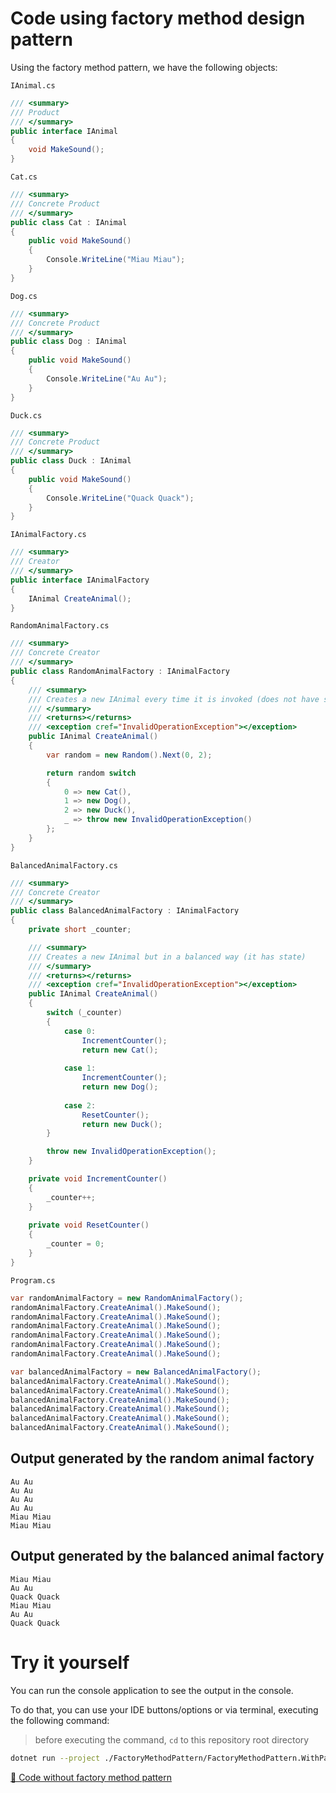 # Code using factory method design pattern

Using the factory method pattern, we have the following objects:

`IAnimal.cs`

```csharp
/// <summary>
/// Product
/// </summary>
public interface IAnimal
{
    void MakeSound();
}
```

`Cat.cs`

```csharp
/// <summary>
/// Concrete Product
/// </summary>
public class Cat : IAnimal
{
    public void MakeSound()
    {
        Console.WriteLine("Miau Miau");
    }
}
```

`Dog.cs`

```csharp
/// <summary>
/// Concrete Product
/// </summary>
public class Dog : IAnimal
{
    public void MakeSound()
    {
        Console.WriteLine("Au Au");
    }
}
```

`Duck.cs`

```csharp
/// <summary>
/// Concrete Product
/// </summary>
public class Duck : IAnimal
{
    public void MakeSound()
    {
        Console.WriteLine("Quack Quack");
    }
}
```

`IAnimalFactory.cs`

```csharp
/// <summary>
/// Creator
/// </summary>
public interface IAnimalFactory
{
    IAnimal CreateAnimal();
}
```

`RandomAnimalFactory.cs`

```csharp
/// <summary>
/// Concrete Creator
/// </summary>
public class RandomAnimalFactory : IAnimalFactory
{
    /// <summary>
    /// Creates a new IAnimal every time it is invoked (does not have state)
    /// </summary>
    /// <returns></returns>
    /// <exception cref="InvalidOperationException"></exception>
    public IAnimal CreateAnimal()
    {
        var random = new Random().Next(0, 2);

        return random switch
        {
            0 => new Cat(),
            1 => new Dog(),
            2 => new Duck(),
            _ => throw new InvalidOperationException()
        };
    }
}
```

`BalancedAnimalFactory.cs`

```csharp
/// <summary>
/// Concrete Creator
/// </summary>
public class BalancedAnimalFactory : IAnimalFactory
{
    private short _counter;

    /// <summary>
    /// Creates a new IAnimal but in a balanced way (it has state)
    /// </summary>
    /// <returns></returns>
    /// <exception cref="InvalidOperationException"></exception>
    public IAnimal CreateAnimal()
    {
        switch (_counter)
        {
            case 0:
                IncrementCounter();
                return new Cat();
            
            case 1:
                IncrementCounter();
                return new Dog();
            
            case 2:
                ResetCounter();
                return new Duck();
        }

        throw new InvalidOperationException();
    }

    private void IncrementCounter()
    {
        _counter++;
    }
    
    private void ResetCounter()
    {
        _counter = 0;
    }
}
```

`Program.cs`

```csharp
var randomAnimalFactory = new RandomAnimalFactory();
randomAnimalFactory.CreateAnimal().MakeSound();
randomAnimalFactory.CreateAnimal().MakeSound();
randomAnimalFactory.CreateAnimal().MakeSound();
randomAnimalFactory.CreateAnimal().MakeSound();
randomAnimalFactory.CreateAnimal().MakeSound();
randomAnimalFactory.CreateAnimal().MakeSound();

var balancedAnimalFactory = new BalancedAnimalFactory();
balancedAnimalFactory.CreateAnimal().MakeSound();
balancedAnimalFactory.CreateAnimal().MakeSound();
balancedAnimalFactory.CreateAnimal().MakeSound();
balancedAnimalFactory.CreateAnimal().MakeSound();
balancedAnimalFactory.CreateAnimal().MakeSound();
balancedAnimalFactory.CreateAnimal().MakeSound();
```

## Output generated by the random animal factory
```
Au Au
Au Au
Au Au
Au Au
Miau Miau
Miau Miau
```

## Output generated by the balanced animal factory

```
Miau Miau
Au Au
Quack Quack
Miau Miau
Au Au
Quack Quack
```

# Try it yourself

You can run the console application to see the output in the console.

To do that, you can use your IDE buttons/options or via terminal, executing the following command:

> before executing the command, `cd` to this repository root directory

```bash
dotnet run --project ./FactoryMethodPattern/FactoryMethodPattern.WithPattern/FactoryMethodPattern.WithPattern.csproj
```

[📄 Code without factory method pattern](../FactoryMethodPattern.WithoutPattern/README.md)